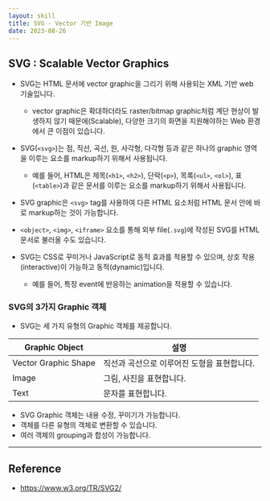 ```yaml
---
layout: skill
title: SVG - Vector 기반 Image
date: 2023-08-26
---
```





## SVG : Scalable Vector Graphics

- SVG는 HTML 문서에 vector graphic을 그리기 위해 사용되는 XML 기반 web 기술입니다.
    - vector graphic은 확대하더라도 raster/bitmap graphic처럼 계단 현상이 발생하지 않기 때문에(Scalable), 다양한 크기의 화면을 지원해야하는 Web 환경에서 큰 이점이 있습니다.

- SVG(`<svg>`)는 점, 직선, 곡선, 원, 사각형, 다각형 등과 같은 하나의 graphic 영역을 이루는 요소를 markup하기 위해서 사용됩니다.
    - 예를 들어, HTML은 제목(`<h1>`, `<h2>`), 단락(`<p>`), 목록(`<ul>`, `<ol>`), 표(`<table>`)과 같은 문서를 이루는 요소를 markup하기 위해서 사용됩니다.

- SVG graphic은 `<svg>` tag를 사용하여 다른 HTML 요소처럼 HTML 문서 안에 바로 markup하는 것이 가능합니다.
- `<object>`, `<img>`, `<iframe>` 요소를 통해 외부 file(`.svg`)에 작성된 SVG를 HTML 문서로 불러올 수도 있습니다.

- SVG는 CSS로 꾸미거나 JavaScript로 동적 효과를 적용할 수 있으며, 상호 작용(interactive)이 가능하고 동적(dynamic)입니다.
    - 예를 들어, 특정 event에 반응하는 animation을 적용할 수 있습니다.




### SVG의 3가지 Graphic 객체

- SVG는 세 가지 유형의 Graphic 객체를 제공합니다.

| Graphic Object | 설명 |
| --- | --- |
| Vector Graphic Shape | 직선과 곡선으로 이루어진 도형을 표현합니다. |
| Image | 그림, 사진을 표현합니다. |
| Text | 문자를 표현합니다. |

- SVG Graphic 객체는 내용 수정, 꾸미기가 가능합니다.
- 객체를 다른 유형의 객체로 변환할 수 있습니다.
- 여러 객체의 grouping과 합성이 가능합니다.




---




## Reference

- <https://www.w3.org/TR/SVG2/>
